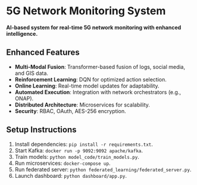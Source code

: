 # 5G Network Monitoring System

**AI-based system for real-time 5G network monitoring with enhanced intelligence.**

## Enhanced Features

- **Multi-Modal Fusion**: Transformer-based fusion of logs, social media, and GIS data.
- **Reinforcement Learning**: DQN for optimized action selection.
- **Online Learning**: Real-time model updates for adaptability.
- **Automated Execution**: Integration with network orchestrators (e.g., ONAP).
- **Distributed Architecture**: Microservices for scalability.
- **Security**: RBAC, OAuth, AES-256 encryption.

## Setup Instructions

1. Install dependencies: `pip install -r requirements.txt`.
2. Start Kafka: `docker run -p 9092:9092 apache/kafka`.
3. Train models: `python model_code/train_models.py`.
4. Run microservices: `docker-compose up`.
5. Run federated server: `python federated_learning/federated_server.py`.
6. Launch dashboard: `python dashboard/app.py`.
